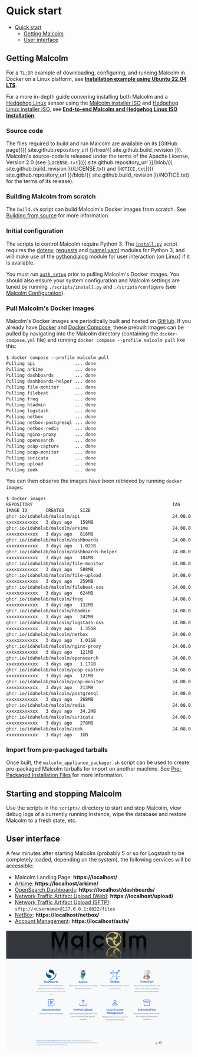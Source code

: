 # <a name="QuickStart"></a>Quick start

* [Quick start](#QuickStart)
    - [Getting Malcolm](#GetMalcolm)
    - [User interface](#UserInterfaceURLs)

## <a name="GetMalcolm"></a>Getting Malcolm

For a `TL;DR` example of downloading, configuring, and running Malcolm in Docker on a Linux platform, see **[Installation example using Ubuntu 22.04 LTS](ubuntu-install-example.md#InstallationExample)**.

For a more in-depth guide convering installing both Malcolm and a [Hedgehog Linux](hedgehog.md) sensor using the [Malcolm installer ISO](malcolm-iso.md#ISO) and [Hedgehog Linux installer ISO](hedgehog-installation.md#HedgehogInstallation), see **[End-to-end Malcolm and Hedgehog Linux ISO Installation](malcolm-hedgehog-e2e-iso-install.md#InstallationExample)**.

### Source code

The files required to build and run Malcolm are available on its [GitHub page]({{ site.github.repository_url }}/tree/{{ site.github.build_revision }}). Malcolm's source-code is released under the terms of the Apache License, Version 2.0 (see [`LICENSE.txt`]({{ site.github.repository_url }}/blob/{{ site.github.build_revision }}/LICENSE.txt) and [`NOTICE.txt`]({{ site.github.repository_url }}/blob/{{ site.github.build_revision }}/NOTICE.txt) for the terms of its release).

### Building Malcolm from scratch

The `build.sh` script can build Malcolm's Docker images from scratch. See [Building from source](development.md#Build) for more information.

### Initial configuration

The scripts to control Malcolm require Python 3. The [`install.py`](malcolm-config.md#ConfigAndTuning) script requires the [dotenv](https://github.com/theskumar/python-dotenv), [requests](https://docs.python-requests.org/en/latest/) and [ruamel.yaml](https://yaml.readthedocs.io/en/latest/) modules for Python 3, and will make use of the [pythondialog](https://pythondialog.sourceforge.io/) module for user interaction (on Linux) if it is available.

You must run [`auth_setup`](authsetup.md#AuthSetup) prior to pulling Malcolm's Docker images. You should also ensure your system configuration and Malcolm settings are tuned by running `./scripts/install.py` and `./scripts/configure` (see [Malcolm Configuration](malcolm-config.md#ConfigAndTuning)).
    
### Pull Malcolm's Docker images

Malcolm's Docker images are periodically built and hosted on [GitHub](https://github.com/orgs/idaholab/packages?repo_name=Malcolm). If you already have [Docker](https://www.docker.com/) and [Docker Compose](https://docs.docker.com/compose/), these prebuilt images can be pulled by navigating into the Malcolm directory (containing the `docker-compose.yml` file) and running `docker compose --profile malcolm pull` like this:
```
$ docker compose --profile malcolm pull
Pulling api               ... done
Pulling arkime            ... done
Pulling dashboards        ... done
Pulling dashboards-helper ... done
Pulling file-monitor      ... done
Pulling filebeat          ... done
Pulling freq              ... done
Pulling htadmin           ... done
Pulling logstash          ... done
Pulling netbox            ... done
Pulling netbox-postgresql ... done
Pulling netbox-redis      ... done
Pulling nginx-proxy       ... done
Pulling opensearch        ... done
Pulling pcap-capture      ... done
Pulling pcap-monitor      ... done
Pulling suricata          ... done
Pulling upload            ... done
Pulling zeek              ... done
```

You can then observe the images have been retrieved by running `docker images`:
```
$ docker images
REPOSITORY                                                     TAG               IMAGE ID       CREATED      SIZE
ghcr.io/idaholab/malcolm/api                                   24.08.0           xxxxxxxxxxxx   3 days ago   158MB
ghcr.io/idaholab/malcolm/arkime                                24.08.0           xxxxxxxxxxxx   3 days ago   816MB
ghcr.io/idaholab/malcolm/dashboards                            24.08.0           xxxxxxxxxxxx   3 days ago   1.02GB
ghcr.io/idaholab/malcolm/dashboards-helper                     24.08.0           xxxxxxxxxxxx   3 days ago   184MB
ghcr.io/idaholab/malcolm/file-monitor                          24.08.0           xxxxxxxxxxxx   3 days ago   588MB
ghcr.io/idaholab/malcolm/file-upload                           24.08.0           xxxxxxxxxxxx   3 days ago   259MB
ghcr.io/idaholab/malcolm/filebeat-oss                          24.08.0           xxxxxxxxxxxx   3 days ago   624MB
ghcr.io/idaholab/malcolm/freq                                  24.08.0           xxxxxxxxxxxx   3 days ago   132MB
ghcr.io/idaholab/malcolm/htadmin                               24.08.0           xxxxxxxxxxxx   3 days ago   242MB
ghcr.io/idaholab/malcolm/logstash-oss                          24.08.0           xxxxxxxxxxxx   3 days ago   1.35GB
ghcr.io/idaholab/malcolm/netbox                                24.08.0           xxxxxxxxxxxx   3 days ago   1.01GB
ghcr.io/idaholab/malcolm/nginx-proxy                           24.08.0           xxxxxxxxxxxx   3 days ago   121MB
ghcr.io/idaholab/malcolm/opensearch                            24.08.0           xxxxxxxxxxxx   3 days ago   1.17GB
ghcr.io/idaholab/malcolm/pcap-capture                          24.08.0           xxxxxxxxxxxx   3 days ago   121MB
ghcr.io/idaholab/malcolm/pcap-monitor                          24.08.0           xxxxxxxxxxxx   3 days ago   213MB
ghcr.io/idaholab/malcolm/postgresql                            24.08.0           xxxxxxxxxxxx   3 days ago   268MB
ghcr.io/idaholab/malcolm/redis                                 24.08.0           xxxxxxxxxxxx   3 days ago   34.2MB
ghcr.io/idaholab/malcolm/suricata                              24.08.0           xxxxxxxxxxxx   3 days ago   278MB
ghcr.io/idaholab/malcolm/zeek                                  24.08.0           xxxxxxxxxxxx   3 days ago   1GB
```

### Import from pre-packaged tarballs

Once built, the `malcolm_appliance_packager.sh` script can be used to create pre-packaged Malcolm tarballs for import on another machine. See [Pre-Packaged Installation Files](development.md#Packager) for more information.

## Starting and stopping Malcolm

Use the scripts in the `scripts/` directory to start and stop Malcolm, view debug logs of a currently running
instance, wipe the database and restore Malcolm to a fresh state, etc.

## <a name="UserInterfaceURLs"></a>User interface

A few minutes after starting Malcolm (probably 5 or so for Logstash to be completely loaded, depending on the system), the following services will be accessible:

* Malcolm Landing Page: **https://localhost/**
* [Arkime](https://arkime.com/): **https://localhost/arkime/**
* [OpenSearch Dashboards](https://opensearch.org/docs/latest/dashboards/index/): **https://localhost/dashboards/**
* [Network Traffic Artifact Upload (Web)](upload.md#Upload): **https://localhost/upload/**
* [Network Traffic Artifact Upload (SFTP)](upload.md#Upload): `sftp://<username>@127.0.0.1:8022/files`
* [NetBox](asset-interaction-analysis.md#AssetInteractionAnalysis): **https://localhost/netbox/**
* [Account Management](authsetup.md#AuthBasicAccountManagement): **https://localhost/auth/**

![Malcolm Landing Page](./images/screenshots/malcolm_landing_page.png)